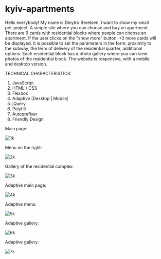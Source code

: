 # kyiv-apartments
Hello everybody! My name is Dmytro Beretsen. I want to show my small pet-project. A simple site where you can choose and buy an apartment. There are 9 cards with residential blocks where people can choose an apartment. If the user clicks on the "show more" button, +3 more cards will be displayed. It is possible to set the parameters in the form: proximity to the subway, the term of delivery of the residential quarter, additional options. Each residential block has a photo gallery where you can view photos of the residential block. The website is responsive, with a mobile and desktop version.

TECHNICAL CHARACTERISTICS:
1. JavaScript
2. HTML / CSS
3. Flexbox
4. Adaptive [Desktop | Mobile]
5. jQuery
5. Polyfill
6. Autoprefixer
7. Friendly Design

Main page:

![1k](https://user-images.githubusercontent.com/87872240/186134820-62dacab1-c19c-4780-9bfa-81db12a8b81a.png)

Menu on the right:

![2k](https://user-images.githubusercontent.com/87872240/186138392-f71ec368-fe9f-4182-b3c2-9e1c2c3c5df3.png)

Gallery of the residential complex:

![3k](https://user-images.githubusercontent.com/87872240/186138523-5474e980-52ac-4503-904b-9680742fe89b.png)

Adaptive main page:

![4k](https://user-images.githubusercontent.com/87872240/186138750-7af212de-802a-47dc-91e1-ae83bf759948.png)

Adaptive menu:

![5k](https://user-images.githubusercontent.com/87872240/186138870-82b9d75b-4bd2-46aa-816a-12f9a1c358d4.png)

Adaptive gallery:

![6k](https://user-images.githubusercontent.com/87872240/186138946-0c257dd9-3f07-4d38-8b35-227a6d5b65f9.png)

Adaptive gallery:

![7k](https://user-images.githubusercontent.com/87872240/186139091-2bb73c79-bca6-4b8d-a21f-d8b5d5dd14e9.png)


